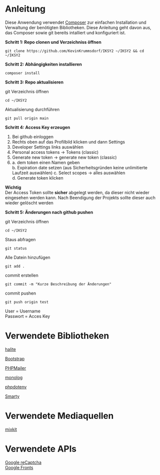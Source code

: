 # Anleitung

Diese Anwendung verwendet [Composer](https://getcomposer.org) zur einfachen Installation und Verwaltung der benötigten Bibliotheken. Diese Anleitung geht davon aus, das Composer sowie git bereits intalliert und konfiguriert ist.  
  
**Schritt 1: Repo clonen und Verzeichniss öffnen**
```
git clone https://github.com/KevinKrummsdorf/IKSY2 ~/IKSY2 && cd ~/IKSY2
```
**Schritt 2: Abhängigkeiten installieren**
```
composer install
```
**Schritt 3: Repo aktualisieren** 
  
git Verzeichnis öffnen  
```
cd ~/IKSY2
```
Aktualisierung durchführen   
```
git pull origin main
```
**Schritt 4: Access Key erzeugen**  
1. Bei github einloggen
2. Rechts oben auf das Profilbild klicken und dann Settings
3. Developer Settings links auswählen
4. Personal access tokens -> Tokens (classic)
6. Generate new token -> generate new token (classic)
7. a. dem token einen Namen geben  
   b. Expiration date setzen (aus Sicherheitsgründen keine unlimitierte Laufzeit auswählen)
   c. Select scopes -> alles auswählen  
   d. Generate token klicken
     
**Wichtig**  
    Der Access Token sollte **sicher** abgelegt werden, da dieser nicht wieder eingesehen werden kann. Nach Beendigung der Projekts sollte dieser auch wieder gelöscht werden
       
**Schritt 5: Änderungen nach github pushen** 

git Verzeichnis öffnen  
```
cd ~/IKSY2
```
Staus abfragen  
```
git status
```
Alle Datein hinzufügen
```
git add .
```
commit erstellen
```
git commit -m "Kurze Beschreibung der Änderungen"
```
commit pushen  
```
git push origin test
```  
User = Username  
Passwort = Acces Key  




# Verwendete Bibliotheken

[halite](https://github.com/paragonie/halite)

[Bootstrap](https://github.com/twbs/bootstrap)

[PHPMailer](https://github.com/PHPMailer/PHPMailer)

[monolog](https://github.com/Seldaek/monolog)

[phpdotenv](https://github.com/vlucas/phpdotenv)    

[Smarty](https://github.com/smarty-php/smarty)

# Verwendete Mediaquellen  
[mixkit](https://mixkit.co)

# Verwendete APIs
[Google reCaptcha](https://cloud.google.com/security/products/recaptcha)  
[Google Fronts](https://fonts.google.com/icons)
